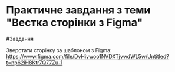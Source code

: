 # Практичне завдання з теми "Вестка сторінки з Figma"

#Завдання

Зверстати сторінку за шаблоном з Figma: https://www.figma.com/file/DvHivwoo1NVDXTjvwdWL5w/Untitled?t=np62iH8Ktr7Q77Zu-1
